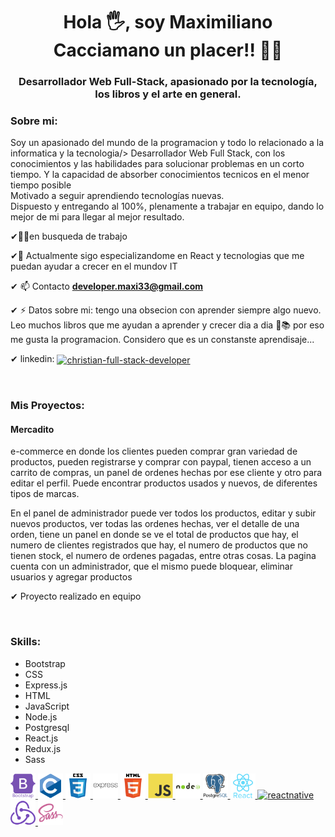 <h1 align="center">Hola 🖐, soy Maximiliano Cacciamano un placer!! 👋👋</h1>
<h3 align="center">Desarrollador Web Full-Stack, apasionado por la tecnología, los libros y el arte en general.</h3>


<h3 align="left">Sobre mi:</h3>

Soy un apasionado del mundo de la programacion y todo lo relacionado a la informatica y la tecnologia/>
Desarrollador Web Full Stack, con los conocimientos y las habilidades para solucionar problemas en un corto tiempo. Y la capacidad de absorber conocimientos tecnicos en el menor tiempo posible <br/>
Motivado a seguir aprendiendo tecnologías nuevas. <br/>
Dispuesto y entregando al 100%, plenamente a trabajar en equipo, dando lo mejor de mi para llegar al mejor resultado.


 ✔👨‍💻en busqueda de trabajo

 ✔🌱 Actualmente sigo especializandome en React y tecnologias que me puedan ayudar a crecer en el mundov IT

 ✔ 📫 Contacto **developer.maxi33@gmail.com**

 ✔ ⚡ Datos sobre mi: tengo una obsecion con aprender siempre algo nuevo. Leo muchos libros que me ayudan a aprender y crecer dia a dia 📗📚 por eso me gusta la programacion. Considero que es un constanste aprendisaje...

<p align="left">✔ linkedin:
<a href=https://www.linkedin.com/in/maximiliano-cacciamano-100a8620a/" target="blank"><img align="center" src="https://raw.githubusercontent.com/rahuldkjain/github-profile-readme-generator/master/src/images/icons/Social/linked-in-alt.svg" alt="christian-full-stack-developer" height="30" width="40" /></a>
</p>


<br/>

<h3>Mis Proyectos:</h3>
<h4  href="https://mercadito-pf.herokuapp.com/">Mercadito</h4>
<p align="left">e-commerce en donde los clientes pueden comprar gran variedad de productos, pueden registrarse y comprar con paypal, tienen acceso a un carrito de compras, un panel de ordenes hechas por ese cliente y otro para editar el perfil. Puede encontrar productos usados y nuevos, de diferentes tipos de marcas.</p>
<p>En el panel de administrador puede ver todos los productos, editar y subir nuevos productos, ver todas las ordenes hechas, ver el detalle de una orden, tiene un panel en donde se ve el total de productos que hay, el numero de clientes registrados que hay, el numero de productos que no tienen stock, el numero de ordenes pagadas, entre otras cosas. La pagina cuenta con un administrador, que el mismo puede bloquear, eliminar usuarios y agregar productos </p>
<p> ✔ Proyecto realizado en equipo </p>
<a link de mi pagina></a>


<br/>

<h3 align="left">Skills:</h3>
<ul> 
<li>Bootstrap</li> 
<li>CSS</li>
<li>Express.js</li>
<li>HTML</li> 
<li>JavaScript</li>
<li>Node.js</li>
<li>Postgresql</li>
<li>React.js</li>
<li>Redux.js</li>
<li>Sass</li>
</ul>
<p align="left"> <a href="https://getbootstrap.com" target="_blank" rel="noreferrer"> <img src="https://raw.githubusercontent.com/devicons/devicon/master/icons/bootstrap/bootstrap-plain-wordmark.svg" alt="bootstrap" width="40" height="40"/> </a> <a href="https://www.cprogramming.com/" target="_blank" rel="noreferrer"> <img src="https://raw.githubusercontent.com/devicons/devicon/master/icons/c/c-original.svg" alt="c" width="40" height="40"/> </a> <a href="https://www.w3schools.com/css/" target="_blank" rel="noreferrer"> <img src="https://raw.githubusercontent.com/devicons/devicon/master/icons/css3/css3-original-wordmark.svg" alt="css3" width="40" height="40"/> </a> <a href="https://expressjs.com" target="_blank" rel="noreferrer"> <img src="https://raw.githubusercontent.com/devicons/devicon/master/icons/express/express-original-wordmark.svg" alt="express" width="40" height="40"/> </a> <a href="https://www.w3.org/html/" target="_blank" rel="noreferrer"> <img src="https://raw.githubusercontent.com/devicons/devicon/master/icons/html5/html5-original-wordmark.svg" alt="html5" width="40" height="40"/> </a> <a href="https://developer.mozilla.org/en-US/docs/Web/JavaScript" target="_blank" rel="noreferrer"> <img src="https://raw.githubusercontent.com/devicons/devicon/master/icons/javascript/javascript-original.svg" alt="javascript" width="40" height="40"/> </a> <a href="https://nodejs.org" target="_blank" rel="noreferrer"> <img src="https://raw.githubusercontent.com/devicons/devicon/master/icons/nodejs/nodejs-original-wordmark.svg" alt="nodejs" width="40" height="40"/> </a> <a href="https://www.postgresql.org" target="_blank" rel="noreferrer"> <img src="https://raw.githubusercontent.com/devicons/devicon/master/icons/postgresql/postgresql-original-wordmark.svg" alt="postgresql" width="40" height="40"/> </a> <a href="https://reactjs.org/" target="_blank" rel="noreferrer"> <img src="https://raw.githubusercontent.com/devicons/devicon/master/icons/react/react-original-wordmark.svg" alt="react" width="40" height="40"/> </a> <a href="https://reactnative.dev/" target="_blank" rel="noreferrer"> <img src="https://reactnative.dev/img/header_logo.svg" alt="reactnative" width="40" height="40"/> </a> <a href="https://redux.js.org" target="_blank" rel="noreferrer"> <img src="https://raw.githubusercontent.com/devicons/devicon/master/icons/redux/redux-original.svg" alt="redux" width="40" height="40"/> </a> <a href="https://sass-lang.com" target="_blank" rel="noreferrer"> <img src="https://raw.githubusercontent.com/devicons/devicon/master/icons/sass/sass-original.svg" alt="sass" width="40" height="40"/> </a> </p>

